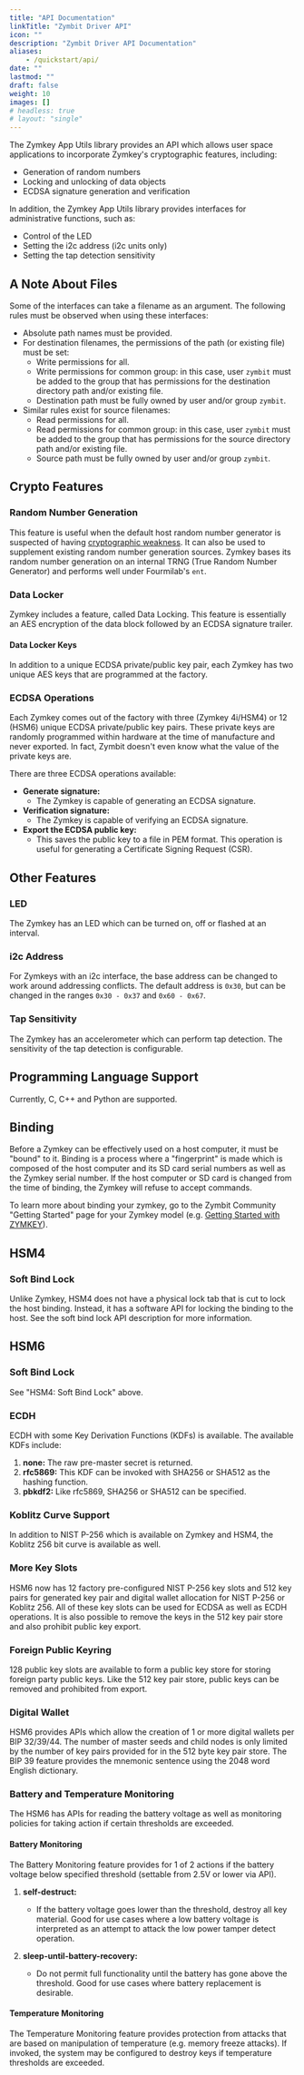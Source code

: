 ```yaml
---
title: "API Documentation"
linkTitle: "Zymbit Driver API"
icon: ""
description: "Zymbit Driver API Documentation"
aliases:
    - /quickstart/api/
date: ""
lastmod: ""
draft: false
weight: 10
images: []
# headless: true
# layout: "single"
---
```




The Zymkey App Utils library provides an API which allows user space applications to incorporate Zymkey's cryptographic features, including:

* Generation of random numbers
* Locking and unlocking of data objects
* ECDSA signature generation and verification

In addition, the Zymkey App Utils library provides interfaces for administrative functions, such as:

* Control of the LED
* Setting the i2c address (i2c units only)
* Setting the tap detection sensitivity

## A Note About Files

Some of the interfaces can take a filename as an argument. The following rules must be observed when using these interfaces:

* Absolute path names must be provided.
* For destination filenames, the permissions of the path (or existing file) must be set:
    - Write permissions for all.
    - Write permissions for common group: in this case, user `zymbit` must be added to the group that has permissions for the destination directory path and/or existing file.
    - Destination path must be fully owned by user and/or group `zymbit`.
* Similar rules exist for source filenames:
    - Read permissions for all.
    - Read permissions for common group: in this case, user `zymbit` must be added to the group that has permissions for the source directory path and/or existing file.
    - Source path must be fully owned by user and/or group `zymbit`.

## Crypto Features

### Random Number Generation

This feature is useful when the default host random number generator is suspected of having [cryptographic weakness](http://security.stackexchange.com/questions/47475/testing-a-hardware-random-number-generator). It can also be used to supplement existing random number generation sources. Zymkey bases its random number generation on an internal TRNG (True Random Number Generator) and performs well under Fourmilab's `ent`.

### Data Locker

Zymkey includes a feature, called Data Locking. This feature is essentially an AES encryption of the data block followed by an ECDSA signature trailer.

#### Data Locker Keys

In addition to a unique ECDSA private/public key pair, each Zymkey has two unique AES keys that are programmed at the factory.

### ECDSA Operations

Each Zymkey comes out of the factory with three (Zymkey 4i/HSM4) or 12 (HSM6) unique ECDSA private/public key pairs. These private keys are randomly programmed within hardware at the time of manufacture and never exported. In fact, Zymbit doesn't even know what the value of the private keys are.

There are three ECDSA operations available:

* **Generate signature:**
    - The Zymkey is capable of generating an ECDSA signature.
* **Verification signature:**
    - The Zymkey is capable of verifying an ECDSA signature.
* **Export the ECDSA public key:**
    - This saves the public key to a file in PEM format. This operation is useful for generating a Certificate Signing Request (CSR).

## Other Features

### LED

The Zymkey has an LED which can be turned on, off or flashed at an interval.

### i2c Address

For Zymkeys with an i2c interface, the base address can be changed to work around addressing conflicts. The default address is `0x30`, but can be changed in the ranges `0x30 - 0x37` and `0x60 - 0x67`.

### Tap Sensitivity

The Zymkey has an accelerometer which can perform tap detection. The sensitivity of the tap detection is configurable.

## Programming Language Support

Currently, C, C++ and Python are supported.

## Binding

Before a Zymkey can be effectively used on a host computer, it must be "bound" to it. Binding is a process where a "fingerprint" is made which is composed of the host computer and its SD card serial numbers as well as the Zymkey serial number. If the host computer or SD card is changed from the time of binding, the Zymkey will refuse to accept commands.

To learn more about binding your zymkey, go to the Zymbit Community "Getting Started" page for your Zymkey model (e.g. [Getting Started with ZYMKEY](https://docs.zymbit.com/quickstart/getting-started/zymkey4/)).

## HSM4

### Soft Bind Lock

Unlike Zymkey, HSM4 does not have a physical lock tab that is cut to lock the host binding. Instead, it has a software API for locking the binding to the host. See the soft bind lock API description for more information.

## HSM6

### Soft Bind Lock

See "HSM4: Soft Bind Lock" above.

### ECDH

ECDH with some Key Derivation Functions (KDFs) is available. The available KDFs include:

1. **none:** The raw pre-master secret is returned.
1. **rfc5869:** This KDF can be invoked with SHA256 or SHA512 as the hashing function.
1. **pbkdf2:** Like rfc5869, SHA256 or SHA512 can be specified.

### Koblitz Curve Support

In addition to NIST P-256 which is available on Zymkey and HSM4, the Koblitz 256 bit curve is available as well.

### More Key Slots

HSM6 now has 12 factory pre-configured NIST P-256 key slots and 512 key pairs for generated key pair and digital wallet allocation for NIST P-256 or Koblitz 256. All of these key slots can be used for  ECDSA as well as ECDH operations. It is also possible to remove the keys in the 512 key pair store and also prohibit public key export.

### Foreign Public Keyring

128 public key slots are available to form a public key store for storing foreign party public keys. Like the 512 key pair store, public keys can be removed and prohibited from export.

### Digital Wallet

HSM6 provides APIs which allow the creation of 1 or more digital wallets per BIP 32/39/44. The number of master seeds and child nodes is only limited by the number of key pairs provided for in the 512 byte key pair store. The BIP 39 feature provides the mnemonic sentence using the 2048 word English dictionary.

### Battery and Temperature Monitoring

The HSM6 has APIs for reading the battery voltage as well as monitoring policies for taking action if certain thresholds are exceeded.

#### Battery Monitoring

The Battery Monitoring feature provides for 1 of 2 actions if the battery voltage below specified threshold (settable from 2.5V or lower via API).

1. **self-destruct:**
    * If the battery voltage goes lower than the threshold, destroy all key material. Good for use cases where a low battery voltage is interpreted as an attempt to attack the low power tamper detect operation.

1. **sleep-until-battery-recovery:**
    * Do not permit full functionality until the battery has gone above the threshold. Good for use cases where battery replacement is desirable.

#### Temperature Monitoring

The Temperature Monitoring feature provides protection from attacks that are based on manipulation of temperature (e.g. memory freeze attacks). If invoked, the system may be configured to destroy keys if temperature thresholds are exceeded.
